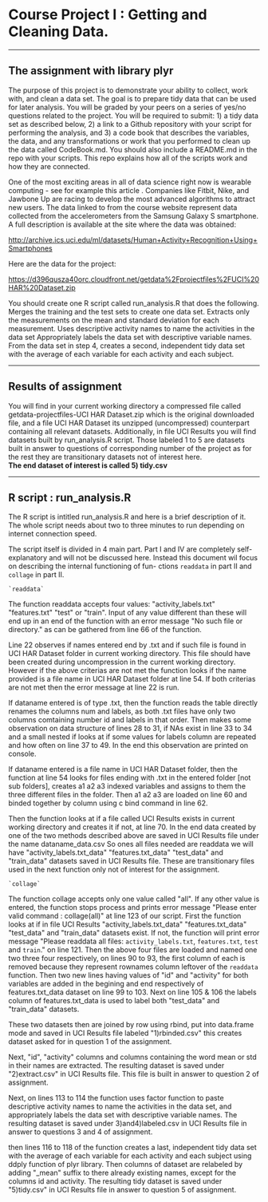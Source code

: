 Course Project I : Getting and Cleaning Data.
=============================================
---------------------------------
The assignment with library plyr
---------------------------------
The purpose of this project is to demonstrate your ability to collect, work with, and 
clean a data set. The goal is to prepare tidy data that can be used for later analysis. 
You will be graded by your peers on a series of yes/no questions related to the project. 
You will be required to submit: 1) a tidy data set as described below, 2) a link to a 
Github repository with your script for performing the analysis, and 3) a code book that 
describes the variables, the data, and any transformations or work that you performed to 
clean up the data called CodeBook.md. You should also include a README.md in the repo 
with your scripts. This repo explains how all of the scripts work and how they are connected.  

One of the most exciting areas in all of data science right now is wearable computing - see 
for example this article . Companies like Fitbit, Nike, and Jawbone Up are racing to develop 
the most advanced algorithms to attract new users. The data linked to from the course website 
represent data collected from the accelerometers from the Samsung Galaxy S smartphone. 
A full description is available at the site where the data was obtained: 

http://archive.ics.uci.edu/ml/datasets/Human+Activity+Recognition+Using+Smartphones 

Here are the data for the project: 

https://d396qusza40orc.cloudfront.net/getdata%2Fprojectfiles%2FUCI%20HAR%20Dataset.zip 

You should create one R script called run_analysis.R that does the following. 
Merges the training and the test sets to create one data set.
Extracts only the measurements on the mean and standard deviation for each measurement. 
Uses descriptive activity names to name the activities in the data set
Appropriately labels the data set with descriptive variable names. 
From the data set in step 4, creates a second, independent tidy data set with the average 
of each variable for each activity and each subject.

---------------------
Results of assignment
---------------------
You will find in your current working directory a
compressed file called getdata-projectfiles-UCI HAR Dataset.zip
which is the original downloaded file, and a file UCI HAR Dataset
its unzipped (uncompressed) counterpart containing all relevant
datasets. Additionally, in file UCI Results you will find datasets
built by run_analysis.R script. Those labeled 1 to 5 are datasets
built in answer to questions of corresponding number of the project
as for the rest they are transitionary datasets not of interest here.
<br>**The end dataset of interest is called 5) tidy.csv**

--------------------------
R script : run_analysis.R
--------------------------
The R script is intitled run_analysis.R and here is a brief description of it.
The whole script needs about two to three minutes to run depending on internet
connection speed.

The script itself is divided in 4 main part.
Part I and IV are completely self-explanatory and will not be discussed here.
Instead this document wil focus on describing the internal functioning of fun-
ctions `readdata` in part II and `collage` in part II.

	`readdata`
The function readdata accepts four values: "activity_labels.txt" "features.txt"
"test" or "train". Input of any value different than these will end up in an 
end of the function with an error message "No such file or directory." as can
be gathered from line 66 of the function.

Line 22 observes if names entered end by .txt and if such file is found in 
UCI HAR Dataset folder in current working directory. This file should have been
created during uncompression in the current working directory. However if the 
above criterias are not met the function looks if the name provided is a file 
name in UCI HAR Dataset folder at line 54. If both criterias are not met then
the error message at line 22 is run.

If dataname entered is of type .txt, then the function reads the table directly
renames the columns num and labels, as both .txt files have only two columns
comtaining number id and labels in that order. Then makes some observation on data
structure of lines 28 to 31, if NAs exist in line 33 to 34 and a small nested if
looks at if some values for labels column are repeated and how often on line 37 to
49. In the end this observation are printed on console.

If dataname entered is a file name in UCI HAR Dataset folder, then the function at
line 54 looks for files ending with .txt in the entered folder [not sub folders], 
creates a1 a2 a3 indexed variables and assigns to them the three different files
in the folder. Then a1 a2 a3 are loaded on line 60 and binded together by column
using c bind command in line 62.

Then the function looks at if a file called UCI Results exists in current working
directory and creates it if not, at line 70. In the end data created by one of the
two methods described above are saved in UCI Results file under the name 
dataname_data.csv So ones all files needed are readdata we will have "activity_labels.txt_data"
"features.txt_data" "test_data" and "train_data" datasets saved in UCI Results file.
These are transitionary files used in the next function only not of interest for
the assignment.

	`collage`
The function collage accepts only one value called "all". If any other value is entered,
the function stops process and prints error message "Please enter valid command : collage(all)"
at line 123 of our script.
First the function looks at if in file UCI Results "activity_labels.txt_data"
"features.txt_data" "test_data" and "train_data" datasets exist. If not, the function
will print error message "Please readdata all files: `activity_labels.txt`, `features.txt`, 
`test` and `train`." on line 121.
Then the above four files are loaded and named one two three four respectively, on lines
90 to 93, the first column of each is removed because they represent rownames column
leftover of the `readdata` function. Then two new lines having values of "id" and
"activity" for both variables are added in the begining and end respectively of features.txt_data
dataset on line 99 to 103. Next on line 105 & 106 the labels column of features.txt_data
is used to label both "test_data" and "train_data" datasets. 

These two datasets then are joined by row using rbind, put into data.frame mode and saved in 
UCI Results file labeled "1)rbinded.csv" this creates dataset asked for in question 1 of the 
assignment.

Next, "id", "activity" columns and columns containing the word mean or std in their names
are extracted. The resulting dataset is saved under "2)extract.csv" in UCI Results file.
This file is built in answer to question 2 of assignment.

Next, on lines 113 to 114 the function uses factor function to paste descriptive activity 
names to name the activities in the data set, and appropriately labels the data set with 
descriptive variable names. The resulting dataset is saved under 3)and4)labeled.csv in
UCI Results file in answer to questions 3 and 4 of assignment.

then lines 116 to 118 of the function creates a last, independent tidy data set with the 
average of each variable for each activity and each subject using ddply function of plyr
library. Then columns of dataset are relabeled by adding "_mean" suffix to there already
existing names, except for the columns id and activity. The resulting tidy dataset is
saved under "5)tidy.csv" in UCI Results file in answer to question 5 of assignment.



                        